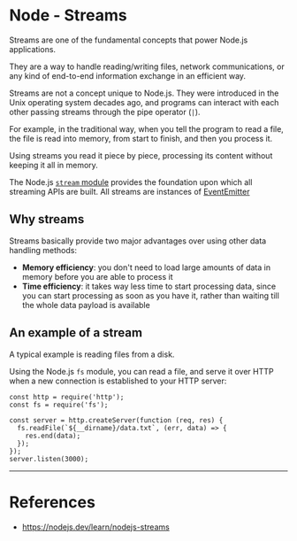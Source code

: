 # Node - Streams
Streams are one of the fundamental concepts that power Node.js applications.

They are a way to handle reading/writing files, network communications, or any kind of end-to-end information exchange in an efficient way.

Streams are not a concept unique to Node.js. They were introduced in the Unix operating system decades ago, and programs can interact with each other passing streams through the pipe operator (`|`).

For example, in the traditional way, when you tell the program to read a file, the file is read into memory, from start to finish, and then you process it.

Using streams you read it piece by piece, processing its content without keeping it all in memory.

The Node.js [`stream` module](https://nodejs.org/api/stream.html) provides the foundation upon which all streaming APIs are built. All streams are instances of [EventEmitter](https://nodejs.org/api/events.html#events_class_eventemitter)

## Why streams

Streams basically provide two major advantages over using other data handling methods:

-   **Memory efficiency**: you don't need to load large amounts of data in memory before you are able to process it
-   **Time efficiency**: it takes way less time to start processing data, since you can start processing as soon as you have it, rather than waiting till the whole data payload is available

## An example of a stream

A typical example is reading files from a disk.

Using the Node.js `fs` module, you can read a file, and serve it over HTTP when a new connection is established to your HTTP server:


```node
const http = require('http');
const fs = require('fs');

const server = http.createServer(function (req, res) {
  fs.readFile(`${__dirname}/data.txt`, (err, data) => {
    res.end(data);
  });
});
server.listen(3000);
```
___
# References
- https://nodejs.dev/learn/nodejs-streams
